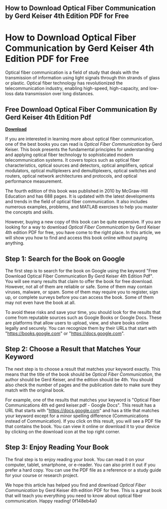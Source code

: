 ## How to Download Optical Fiber Communication by Gerd Keiser 4th Edition PDF for Free

  
# How to Download Optical Fiber Communication by Gerd Keiser 4th Edition PDF for Free
  
Optical fiber communication is a field of study that deals with the transmission of information using light signals through thin strands of glass or plastic. Optical fiber technology has revolutionized the telecommunication industry, enabling high-speed, high-capacity, and low-loss data transmission over long distances.
 
## Free Download Optical Fiber Communication By Gerd Keiser 4th Edition Pdf


[**Download**](https://www.google.com/url?q=https%3A%2F%2Ftlniurl.com%2F2tKAsi&sa=D&sntz=1&usg=AOvVaw3IHyDfyR6YUed2MklRYCP3)

  
If you are interested in learning more about optical fiber communication, one of the best books you can read is *Optical Fiber Communication* by Gerd Keiser. This book presents the fundamental principles for understanding and applying optical fiber technology to sophisticated modern telecommunication systems. It covers topics such as optical fiber characteristics, optical sources and detectors, optical amplifiers, optical modulators, optical multiplexers and demultiplexers, optical switches and routers, optical network architectures and protocols, and optical performance measurement.
  
The fourth edition of this book was published in 2010 by McGraw-Hill Education and has 688 pages. It is updated with the latest developments and trends in the field of optical fiber communication. It also includes numerous examples, problems, and MATLAB exercises to help you master the concepts and skills.
  
However, buying a new copy of this book can be quite expensive. If you are looking for a way to download *Optical Fiber Communication* by Gerd Keiser 4th edition PDF for free, you have come to the right place. In this article, we will show you how to find and access this book online without paying anything.
  
## Step 1: Search for the Book on Google
  
The first step is to search for the book on Google using the keyword "Free Download Optical Fiber Communication By Gerd Keiser 4th Edition Pdf". You will see many results that claim to offer the book for free download. However, not all of them are reliable or safe. Some of them may contain viruses, malware, or spam. Some of them may require you to register, sign up, or complete surveys before you can access the book. Some of them may not even have the book at all.
  
To avoid these risks and save your time, you should look for the results that come from reputable sources such as Google Books or Google Docs. These are platforms that allow users to upload, view, and share books online legally and securely. You can recognize them by their URLs that start with "https://books.google.com" or "https://docs.google.com".
  
## Step 2: Choose a Result that Matches Your Keyword
  
The next step is to choose a result that matches your keyword exactly. This means that the title of the book should be *Optical Fiber Communication*, the author should be Gerd Keiser, and the edition should be 4th. You should also check the number of pages and the publication date to make sure they match with the original book.
  
For example, one of the results that matches your keyword is "Optical Fiber Communications 4th ed gerd keiser.pdf - Google Docs". This result has a URL that starts with "https://docs.google.com" and has a title that matches your keyword except for a minor spelling difference (Communications instead of Communication). If you click on this result, you will see a PDF file that contains the book. You can view it online or download it to your device by clicking on the download icon at the top right corner.
  
## Step 3: Enjoy Reading Your Book
  
The final step is to enjoy reading your book. You can read it on your computer, tablet, smartphone, or e-reader. You can also print it out if you prefer a hard copy. You can use the PDF file as a reference or a study guide for your course or research project.
  
We hope this article has helped you find and download *Optical Fiber Communication* by Gerd Keiser 4th edition PDF for free. This is a great book that will teach you everything you need to know about optical fiber communication. Happy reading!
 0f148eb4a0
